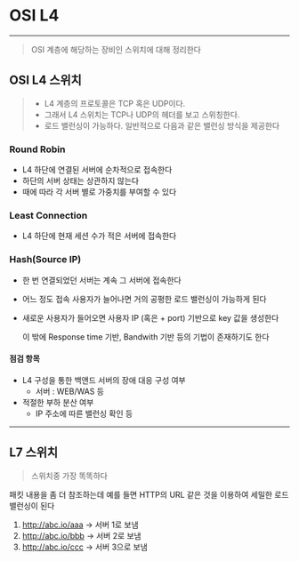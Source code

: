 # OSI L4

- - -
> OSI 계층에 해당하는 장비인 스위치에 대해 정리한다

## OSI L4 스위치

> * L4 계층의 프로토콜은 TCP 혹은 UDP이다.
> * 그래서 L4 스위치는 TCP나 UDP의 헤더를 보고 스위칭한다.
> * 로드 밸런싱이 가능하다. 일반적으로 다음과 같은 밸런싱 방식을 제공한다

### Round Robin

* L4 하단에 연결된 서버에 순차적으로 접속한다
* 하단의 서버 상태는 상관하지 않는다
* 때에 따라 각 서버 별로 가중치를 부여할 수 있다

### Least Connection

* L4 하단에 현재 세션 수가 적은 서버에 접속한다

### Hash(Source IP)

* 한 번 연결되었던 서버는 계속 그 서버에 접속한다
* 어느 정도 접속 사용자가 늘어나면 거의 공평한 로드 밸런싱이 가능하게 된다
* 새로운 사용자가 들어오면 사용자 IP (혹은 + port) 기반으로 key 값을 생성한다


    이 밖에 Response time 기반, Bandwith 기반 등의 기법이 존재하기도 한다


#### 점검 항목

* L4 구성을 통한 백앤드 서버의 장애 대응 구성 여부
    * 서버 : WEB/WAS 등
* 적절한 부하 분산 여부
    * IP 주소에 따른 밸런싱 확인 등

- - -

## L7 스위치

> 스위치중 가장 똑똑하다

패킷 내용을 좀 더 참조하는데 예를 들면 HTTP의 URL 같은 것을 이용하여 세밀한 로드 밸런싱이 된다
1. http://abc.io/aaa -> 서버 1로 보냄
2. http://abc.io/bbb -> 서버 2로 보냄
3. http://abc.io/ccc -> 서버 3으로 보냄